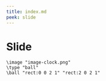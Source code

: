 ```yaml
---
title: index.md
peek: slide
---
```


# Slide

```img{frame,width:80}
\image "image-clock.png"
\type "ball"
\ball "rect:0 0 2 1" "rect:2 0 2 1"
```
